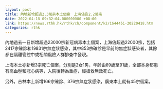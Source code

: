 ```yaml
---
layout: post
title: 內地新增超過2.3萬宗本土個案　上海佔逾2.2萬宗
date: 2022-04-18 09:32:04.000000000 +08:00
link: https://news.rthk.hk/rthk/ch/component/k2/1644451-20220418.htm
categories: rthk
---
```


內地過去一日新增超過23000宗新冠病毒本土個案，上海佔超過22000宗，包括2417宗確診和19831宗無症狀感染，其中853宗確診是早前的無症狀感染者，其餘都在隔離管控中或相關風險人群排查中發現。

上海本土亦新增3宗死亡個案，分別是2女1男，年齡由89歲至91歲，全部本身都患有高血壓和冠心病等，入院後轉為重症，經搶救無效死亡。

另外，吉林本土新增166宗確診、376宗無症狀感染，廣東本土就有45宗個案。
